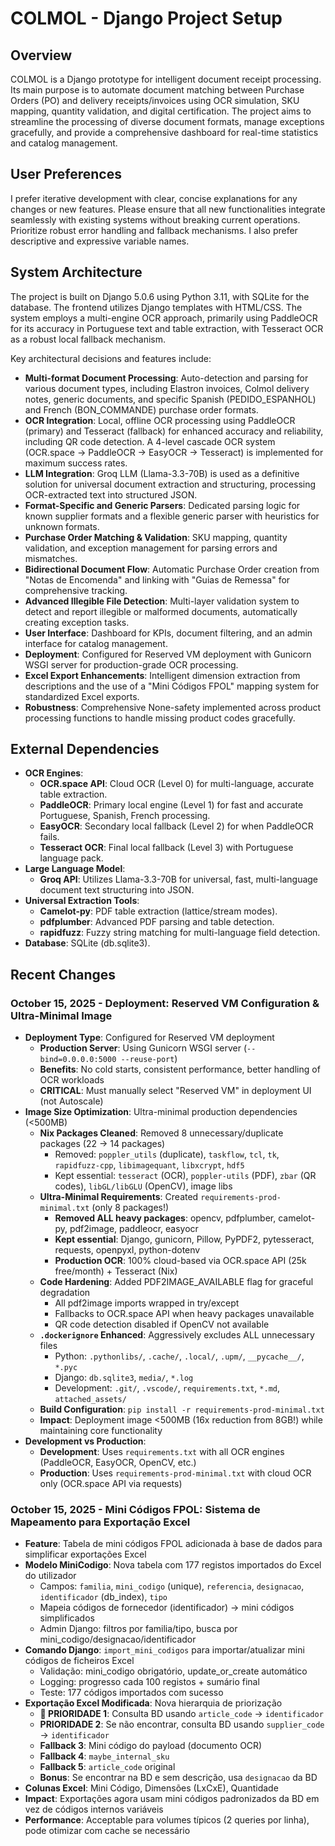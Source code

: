 # COLMOL - Django Project Setup

## Overview
COLMOL is a Django prototype for intelligent document receipt processing. Its main purpose is to automate document matching between Purchase Orders (PO) and delivery receipts/invoices using OCR simulation, SKU mapping, quantity validation, and digital certification. The project aims to streamline the processing of diverse document formats, manage exceptions gracefully, and provide a comprehensive dashboard for real-time statistics and catalog management.

## User Preferences
I prefer iterative development with clear, concise explanations for any changes or new features. Please ensure that all new functionalities integrate seamlessly with existing systems without breaking current operations. Prioritize robust error handling and fallback mechanisms. I also prefer descriptive and expressive variable names.

## System Architecture
The project is built on Django 5.0.6 using Python 3.11, with SQLite for the database. The frontend utilizes Django templates with HTML/CSS. The system employs a multi-engine OCR approach, primarily using PaddleOCR for its accuracy in Portuguese text and table extraction, with Tesseract OCR as a robust local fallback mechanism.

Key architectural decisions and features include:
-   **Multi-format Document Processing**: Auto-detection and parsing for various document types, including Elastron invoices, Colmol delivery notes, generic documents, and specific Spanish (PEDIDO_ESPANHOL) and French (BON_COMMANDE) purchase order formats.
-   **OCR Integration**: Local, offline OCR processing using PaddleOCR (primary) and Tesseract (fallback) for enhanced accuracy and reliability, including QR code detection. A 4-level cascade OCR system (OCR.space → PaddleOCR → EasyOCR → Tesseract) is implemented for maximum success rates.
-   **LLM Integration**: Groq LLM (Llama-3.3-70B) is used as a definitive solution for universal document extraction and structuring, processing OCR-extracted text into structured JSON.
-   **Format-Specific and Generic Parsers**: Dedicated parsing logic for known supplier formats and a flexible generic parser with heuristics for unknown formats.
-   **Purchase Order Matching & Validation**: SKU mapping, quantity validation, and exception management for parsing errors and mismatches.
-   **Bidirectional Document Flow**: Automatic Purchase Order creation from "Notas de Encomenda" and linking with "Guias de Remessa" for comprehensive tracking.
-   **Advanced Illegible File Detection**: Multi-layer validation system to detect and report illegible or malformed documents, automatically creating exception tasks.
-   **User Interface**: Dashboard for KPIs, document filtering, and an admin interface for catalog management.
-   **Deployment**: Configured for Reserved VM deployment with Gunicorn WSGI server for production-grade OCR processing.
-   **Excel Export Enhancements**: Intelligent dimension extraction from descriptions and the use of a "Mini Códigos FPOL" mapping system for standardized Excel exports.
-   **Robustness**: Comprehensive None-safety implemented across product processing functions to handle missing product codes gracefully.

## External Dependencies
-   **OCR Engines**:
    -   **OCR.space API**: Cloud OCR (Level 0) for multi-language, accurate table extraction.
    -   **PaddleOCR**: Primary local engine (Level 1) for fast and accurate Portuguese, Spanish, French processing.
    -   **EasyOCR**: Secondary local fallback (Level 2) for when PaddleOCR fails.
    -   **Tesseract OCR**: Final local fallback (Level 3) with Portuguese language pack.
-   **Large Language Model**:
    -   **Groq API**: Utilizes Llama-3.3-70B for universal, fast, multi-language document text structuring into JSON.
-   **Universal Extraction Tools**:
    -   **Camelot-py**: PDF table extraction (lattice/stream modes).
    -   **pdfplumber**: Advanced PDF parsing and table detection.
    -   **rapidfuzz**: Fuzzy string matching for multi-language field detection.
-   **Database**: SQLite (db.sqlite3).

## Recent Changes

### October 15, 2025 - Deployment: Reserved VM Configuration & Ultra-Minimal Image
- **Deployment Type**: Configured for Reserved VM deployment
  - **Production Server**: Using Gunicorn WSGI server (`--bind=0.0.0.0:5000 --reuse-port`)
  - **Benefits**: No cold starts, consistent performance, better handling of OCR workloads
  - **CRITICAL**: Must manually select "Reserved VM" in deployment UI (not Autoscale)
- **Image Size Optimization**: Ultra-minimal production dependencies (<500MB)
  - **Nix Packages Cleaned**: Removed 8 unnecessary/duplicate packages (22 → 14 packages)
    - Removed: `poppler_utils` (duplicate), `taskflow`, `tcl`, `tk`, `rapidfuzz-cpp`, `libimagequant`, `libxcrypt`, `hdf5`
    - Kept essential: `tesseract` (OCR), `poppler-utils` (PDF), `zbar` (QR codes), `libGL/libGLU` (OpenCV), image libs
  - **Ultra-Minimal Requirements**: Created `requirements-prod-minimal.txt` (only 8 packages!)
    - **Removed ALL heavy packages**: opencv, pdfplumber, camelot-py, pdf2image, paddleocr, easyocr
    - **Kept essential**: Django, gunicorn, Pillow, PyPDF2, pytesseract, requests, openpyxl, python-dotenv
    - **Production OCR**: 100% cloud-based via OCR.space API (25k free/month) + Tesseract (Nix)
  - **Code Hardening**: Added PDF2IMAGE_AVAILABLE flag for graceful degradation
    - All pdf2image imports wrapped in try/except
    - Fallbacks to OCR.space API when heavy packages unavailable
    - QR code detection disabled if OpenCV not available
  - **`.dockerignore` Enhanced**: Aggressively excludes ALL unnecessary files
    - Python: `.pythonlibs/`, `.cache/`, `.local/`, `.upm/`, `__pycache__/`, `*.pyc`
    - Django: `db.sqlite3`, `media/`, `*.log`
    - Development: `.git/`, `.vscode/`, `requirements.txt`, `*.md`, `attached_assets/`
  - **Build Configuration**: `pip install -r requirements-prod-minimal.txt`
  - **Impact**: Deployment image <500MB (16x reduction from 8GB!) while maintaining core functionality
- **Development vs Production**:
  - **Development**: Uses `requirements.txt` with all OCR engines (PaddleOCR, EasyOCR, OpenCV, etc.)
  - **Production**: Uses `requirements-prod-minimal.txt` with cloud OCR only (OCR.space API via requests)

### October 15, 2025 - Mini Códigos FPOL: Sistema de Mapeamento para Exportação Excel
- **Feature**: Tabela de mini códigos FPOL adicionada à base de dados para simplificar exportações Excel
- **Modelo MiniCodigo**: Nova tabela com 177 registos importados do Excel do utilizador
  - Campos: `familia`, `mini_codigo` (unique), `referencia`, `designacao`, `identificador` (db_index), `tipo`
  - Mapeia códigos de fornecedor (identificador) → mini códigos simplificados
  - Admin Django: filtros por familia/tipo, busca por mini_codigo/designacao/identificador
- **Comando Django**: `import_mini_codigos` para importar/atualizar mini códigos de ficheiros Excel
  - Validação: mini_codigo obrigatório, update_or_create automático
  - Logging: progresso cada 100 registos + sumário final
  - Teste: 177 códigos importados com sucesso
- **Exportação Excel Modificada**: Nova hierarquia de priorização
  - **🎯 PRIORIDADE 1**: Consulta BD usando `article_code` → `identificador`
  - **PRIORIDADE 2**: Se não encontrar, consulta BD usando `supplier_code` → `identificador`
  - **Fallback 3**: Mini código do payload (documento OCR)
  - **Fallback 4**: `maybe_internal_sku`
  - **Fallback 5**: `article_code` original
  - **Bonus**: Se encontrar na BD e sem descrição, usa `designacao` da BD
- **Colunas Excel**: Mini Código, Dimensões (LxCxE), Quantidade
- **Impact**: Exportações agora usam mini códigos padronizados da BD em vez de códigos internos variáveis
- **Performance**: Acceptable para volumes típicos (2 queries por linha), pode otimizar com cache se necessário
